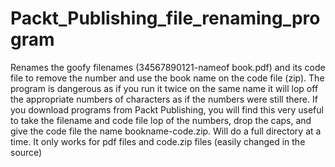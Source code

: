 # Packt_Publishing_file_renaming_program
Renames the goofy filenames (34567890121-nameof book.pdf) and its code file to remove the number and use the book name on the code file (zip).   The program is dangerous as if you run it twice on the same name it will lop off the appropriate numbers of characters as if the numbers were still there.    If you download programs from Packt Publishing, you will find this very useful to take the filename and code file lop of the numbers, drop the caps, and give the code file the name bookname-code.zip.  Will do a full directory at a time.  It only works for pdf files and code.zip files (easily changed in the source)
